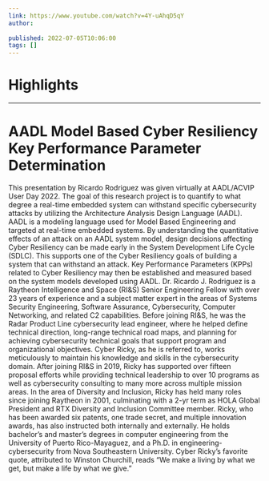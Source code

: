 ```yaml
---
link: https://www.youtube.com/watch?v=4Y-uAhqD5qY
author: 
   
published: 2022-07-05T10:06:00
tags: []
---
```

# Highlights


---
# AADL Model Based Cyber Resiliency Key Performance Parameter Determination
This presentation by Ricardo Rodriguez was given virtually at AADL/ACVIP User Day 2022. The goal of this research project is to quantify to what degree a real-time embedded system can withstand specific cybersecurity attacks by utilizing the Architecture Analysis Design Language (AADL). AADL is a modeling language used for Model Based Engineering and targeted at real-time embedded systems. By understanding the quantitative effects of an attack on an AADL system model, design decisions affecting Cyber Resiliency can be made early in the System Development Life Cycle (SDLC). This supports one of the Cyber Resiliency goals of building a system that can withstand an attack. Key Performance Parameters (KPPs) related to Cyber Resiliency may then be established and measured based on the system models developed using AADL. Dr. Ricardo J. Rodriguez is a Raytheon Intelligence and Space (RI&S) Senior Engineering Fellow with over 23 years of experience and a subject matter expert in the areas of Systems Security Engineering, Software Assurance, Cybersecurity, Computer Networking, and related C2 capabilities. Before joining RI&S, he was the Radar Product Line cybersecurity lead engineer, where he helped define technical direction, long-range technical road maps, and planning for achieving cybersecurity technical goals that support program and organizational objectives. Cyber Ricky, as he is referred to, works meticulously to maintain his knowledge and skills in the cybersecurity domain. After joining RI&S in 2019, Ricky has supported over fifteen proposal efforts while providing technical leadership to over 10 programs as well as cybersecurity consulting to many more across multiple mission areas. In the area of Diversity and Inclusion, Ricky has held many roles since joining Raytheon in 2001, culminating with a 2-yr term as HOLA Global President and RTX Diversity and Inclusion Committee member. Ricky, who has been awarded six patents, one trade secret, and multiple innovation awards, has also instructed both internally and externally. He holds bachelor’s and master’s degrees in computer engineering from the University of Puerto Rico-Mayaguez, and a Ph.D. in engineering-cybersecurity from Nova Southeastern University. Cyber Ricky’s favorite quote, attributed to Winston Churchill, reads “We make a living by what we get, but make a life by what we give.”
